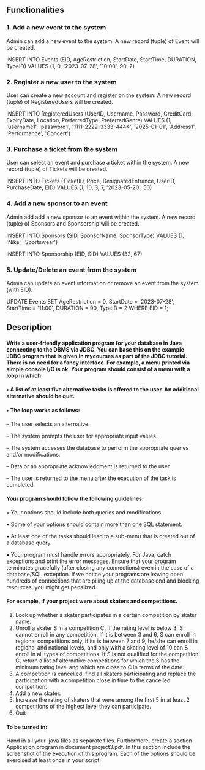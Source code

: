 ## Functionalities

### 1. Add a new event to the system
Admin can add a new event to the system. A new record (tuple) of Event will be created.

INSERT INTO Events (EID, AgeRestriction, StartDate, StartTime, DURATION, TypeID) VALUES (1, 0, '2023-07-28', '10:00', 90, 2)


### 2. Register a new user to the system
User can create a new account and register on the system. A new record (tuple) of RegisteredUsers will be created.

INSERT INTO RegisteredUsers (UserID, Username, Password, CreditCard, ExpiryDate, Location, PreferredType, PreferredGenre) VALUES (1, 'username1', 'password1', '1111-2222-3333-4444', '2025-01-01', 'Address1', 'Performance', 'Concert')


### 3. Purchase a ticket from the system
User can select an event and purchase a ticket within the system. A new record (tuple) of Tickets will be created.

INSERT INTO Tickets (TicketID, Price, DesignatedEntrance, UserID, PurchaseDate, EID) VALUES (1, 10, 3, 7, '2023-05-20', 50)


### 4. Add a new sponsor to an event
Admin add add a new sponsor to an event within the system. A new record (tuple) of Sponsors and Sponsorship will be created.

INSERT INTO Sponsors (SID, SponsorName, SponsorType) VALUES (1, 'Nike', 'Sportswear')

INSERT INTO Sponsorship (EID, SID) VALUES (32, 67)


### 5. Update/Delete an event from the system
Admin can update an event information or remove an event from the system (with EID).

UPDATE Events SET AgeRestriction = 0, StartDate = '2023-07-28', StartTime = '11:00', DURATION = 90, TypeID = 2 WHERE EID = 1;


## Description

#### Write a user-friendly application program for your database in Java connecting to the DBMS via JDBC. You can base this on the example JDBC program that is given in mycourses as part of the JDBC tutorial. There is no need for a fancy interface. For example, a menu printed via simple console I/O is ok. Your program should consist of a menu with a loop in which:

#### • A list of at least five alternative tasks is offered to the user. An additional alternative should be quit.

#### • The loop works as follows:

  – The user selects an alternative.

  – The system prompts the user for appropriate input values.

  – The system accesses the database to perform the appropriate queries and/or modifications. 
  
  – Data or an appropriate acknowledgment is returned to the user.

  – The user is returned to the menu after the execution of the task is completed.
  

#### Your program should follow the following guidelines.

• Your options should include both queries and modifications.

• Some of your options should contain more than one SQL statement.

• At least one of the tasks should lead to a sub-menu that is created out of a database query.

• Your program must handle errors appropriately. For Java, catch exceptions and print the error messages. Ensure that your program terminates gracefully (after closing any connections) even in the case of a database/SQL exception. If we notice your programs are leaving open hundreds of connections that are piling up at the database end and blocking resources, you might get penalized.


#### For example, if your project were about skaters and competitions.

1. Look up whether a skater participates in a certain competition by skater name.
2. Unroll a skater S in a competition C. If the rating level is below 3, S cannot enroll in any competition. If it is between 3 and 6, S can enroll in regional competitions only, if its is between 7 and 9, he/she can enroll in regional and national levels, and only with a skating level of 10 can S enroll in all types of competitions. If S is not qualified for the competition C, return a list of alternative competitions for which the S has the minimum rating level and which are close to C in terms of the date.
3. A competition is cancelled: find all skaters participating and replace the participation with a competition close in time to the cancelled competition.
4. Add a new skater.
5. Increase the rating of skaters that were among the first 5 in at least 2 competitions of the highest level they can participate.
6. Quit

#### To be turned in:

Hand in all your .java files as separate files. Furthermore, create a section Application program in document project3.pdf. In this section include the screenshot of the execution of this program. Each of the options should be exercised at least once in your script.

